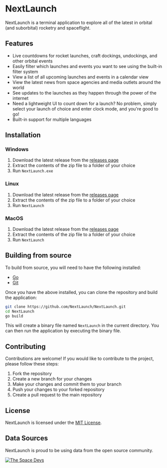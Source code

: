 # NextLaunch

NextLaunch is a terminal application to explore all of the latest in orbital (and suborbital) rocketry and spaceflight.

## Features
- Live countdowns for rocket launches, craft dockings, undockings, and other orbital events
- Easily filter which launches and events you want to see using the built-in filter system
- View a list of all upcoming launches and events in a calendar view
- View the latest news from space agencies and media outlets around the world
- See updates to the launches as they happen through the power of the internet
- Need a lightweight UI to count down for a launch? No problem, simply select your launch of choice and enter clock mode, and you're good to go!
- Built-in support for multiple languages

## Installation

### Windows

1. Download the latest release from the [releases page](https://github.com/NextLaunch/NextLaunch/releases)
2. Extract the contents of the zip file to a folder of your choice
3. Run `NextLaunch.exe`

### Linux

1. Download the latest release from the [releases page](https://github.com/NextLaunch/NextLaunch/releases)
2. Extract the contents of the zip file to a folder of your choice
3. Run `NextLaunch`

### MacOS

1. Download the latest release from the [releases page](https://github.com/NextLaunch/NextLaunch/releases)
2. Extract the contents of the zip file to a folder of your choice
3. Run `NextLaunch`

## Building from source

To build from source, you will need to have the following installed:

- [Go](https://go.dev/doc/install)
- [Git](https://git-scm.com/downloads)

Once you have the above installed, you can clone the repository and build the application:

```bash
git clone https://github.com/NextLaunch/NextLaunch.git
cd NextLaunch
go build
```

This will create a binary file named `NextLaunch` in the current directory. You can then run the application by executing the binary file.

## Contributing

Contributions are welcome! If you would like to contribute to the project, please follow these steps:

1. Fork the repository
2. Create a new branch for your changes
3. Make your changes and commit them to your branch
4. Push your changes to your forked repository
5. Create a pull request to the main repository

## License

NextLaunch is licensed under the [MIT License](https://github.com/NextLaunch/NextLaunch/blob/main/LICENSE).

## Data Sources
NextLaunch is proud to be using data from the open source community.

[![The Space Devs](https://media.discordapp.net/attachments/679427997190848540/883074110652043274/LL2_HistoricLaunches16by9.png?ex=6726805a&is=67252eda&hm=1fb0c5a2cad43b2023169c05587ee122f2653b010fa4dc9fba5eceb39c7adda1&=&format=webp&quality=lossless&width=810&height=456)](https://thespacedevs.com/)